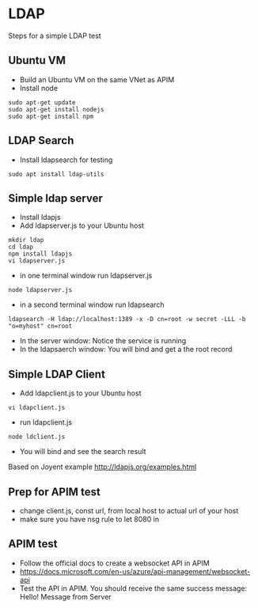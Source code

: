 # LDAP
Steps for a simple LDAP test


## Ubuntu VM
- Build an Ubuntu VM on the same VNet as APIM
- Install node 

```
sudo apt-get update
sudo apt-get install nodejs
sudo apt-get install npm
```

## LDAP Search
- Install ldapsearch for testing
```
sudo apt install ldap-utils
````

## Simple ldap server
- Install ldapjs
- Add ldapserver.js to your Ubuntu host
```
mkdir ldap
cd ldap
npm install ldapjs
vi ldapserver.js
```
- in one terminal window run ldapserver.js
```
node ldapserver.js
```
- in a second terminal window run ldapsearch 
```
ldapsearch -H ldap://localhost:1389 -x -D cn=root -w secret -LLL -b "o=myhost" cn=root
```
- In the server window: Notice the service is running
- In the ldapsaerch window: You will bind and get a the root record

## Simple LDAP Client
- Add ldapclient.js to your Ubuntu host
```
vi ldapclient.js
```
-  run ldapclient.js
```
node ldclient.js
```
- You will bind and see the search result

Based on Joyent example
http://ldapjs.org/examples.html 



## Prep for APIM test
- change client.js, const url, from local host to actual url of your host
- make sure you have nsg rule to let 8080 in

## APIM test
- Follow the official docs to create a websocket API in APIM
- https://docs.microsoft.com/en-us/azure/api-management/websocket-api
- Test the API in APIM. You should receive the same success message: Hello! Message from Server 

